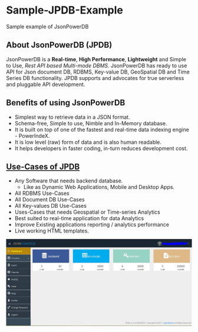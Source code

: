 # Sample-JPDB-Example
Sample example of JsonPowerDB

## About JsonPowerDB (JPDB)
JsonPowerDB is a **Real-time**, **High Performance**, **Lightweight** and Simple to Use, *Rest API based Multi-mode DBMS*. JsonPowerDB has ready to use API for Json document DB, RDBMS, Key-value DB, GeoSpatial DB and Time Series DB functionality. JPDB supports and advocates for true serverless and pluggable API development.

## Benefits of using JsonPowerDB
* Simplest way to retrieve data in a JSON format.
* Schema-free, Simple to use, Nimble and In-Memory database.
* It is built on top of one of the fastest and real-time data indexing engine - PowerIndeX.
* It is low level (raw) form of data and is also human readable.
* It helps developers in faster coding, in-turn reduces development cost.

## [Use-Cases of JPDB](https://learn.login2explore.com/mod/page/view.php?id=51)
* Any Software that needs backend database.
  * Like as Dynamic Web Applications, Mobile and Desktop Apps. 
* All RDBMS Use-Cases
* All Document DB Use-Cases
* All Key-values DB Use-Cases
* Uses-Cases that needs Geospatial or Time-series Analytics
* Best suited to real-time application for data Analytics
* Improve Existing applications reporting / analytics performance
* Live working HTML templates.


![DashBoard of JPDB](https://github.com/sahu121singh/Sample-JPDB-Example/blob/main/images/DashBoard.JPG)
